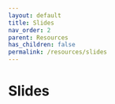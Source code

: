 ```yaml
---
layout: default
title: Slides
nav_order: 2
parent: Resources
has_children: false
permalink: /resources/slides
---
```


# Slides

